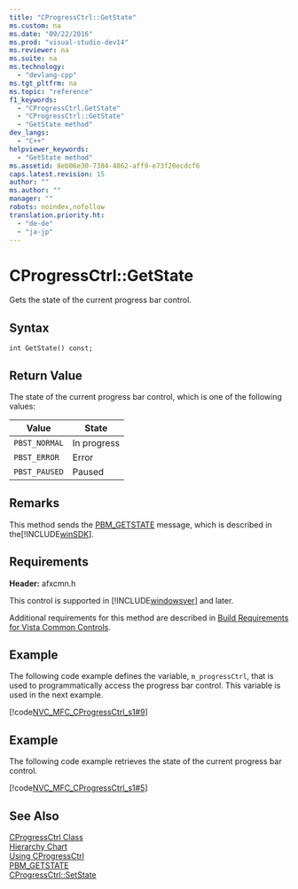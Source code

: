 ```yaml
---
title: "CProgressCtrl::GetState"
ms.custom: na
ms.date: "09/22/2016"
ms.prod: "visual-studio-dev14"
ms.reviewer: na
ms.suite: na
ms.technology: 
  - "devlang-cpp"
ms.tgt_pltfrm: na
ms.topic: "reference"
f1_keywords: 
  - "CProgressCtrl.GetState"
  - "CProgressCtrl::GetState"
  - "GetState method"
dev_langs: 
  - "C++"
helpviewer_keywords: 
  - "GetState method"
ms.assetid: 8eb06e30-7384-4862-aff9-e73f20ecdcf6
caps.latest.revision: 15
author: ""
ms.author: ""
manager: ""
robots: noindex,nofollow
translation.priority.ht: 
  - "de-de"
  - "ja-jp"
---
```

# CProgressCtrl::GetState
Gets the state of the current progress bar control.  
  
## Syntax  
  
```  
int GetState() const;  
```  
  
## Return Value  
 The state of the current progress bar control, which is one of the following values:  
  
|Value|State|  
|-----------|-----------|  
|`PBST_NORMAL`|In progress|  
|`PBST_ERROR`|Error|  
|`PBST_PAUSED`|Paused|  
  
## Remarks  
 This method sends the [PBM_GETSTATE](http://msdn.microsoft.com/library/windows/desktop/bb760834) message, which is described in the[!INCLUDE[winSDK](../vs140/includes/winsdk_md.md)].  
  
## Requirements  
 **Header:** afxcmn.h  
  
 This control is supported in [!INCLUDE[windowsver](../vs140/includes/windowsver_md.md)] and later.  
  
 Additional requirements for this method are described in [Build Requirements for Vista Common Controls](../vs140/build-requirements-for-windows-vista-common-controls.md).  
  
## Example  
 The following code example defines the variable, `m_progressCtrl`, that is used to programmatically access the progress bar control. This variable is used in the next example.  
  
 [!code[NVC_MFC_CProgressCtrl_s1#9](../vs140/codesnippet/CPP/cprogressctrl--getstate_1.h)]  
  
## Example  
 The following code example retrieves the state of the current progress bar control.  
  
 [!code[NVC_MFC_CProgressCtrl_s1#5](../vs140/codesnippet/CPP/cprogressctrl--getstate_2.cpp)]  
  
## See Also  
 [CProgressCtrl Class](../vs140/cprogressctrl-class.md)   
 [Hierarchy Chart](../vs140/hierarchy-chart.md)   
 [Using CProgressCtrl](../vs140/using-cprogressctrl.md)   
 [PBM_GETSTATE](http://msdn.microsoft.com/library/windows/desktop/bb760834)   
 [CProgressCtrl::SetState](../vs140/cprogressctrl--setstate.md)